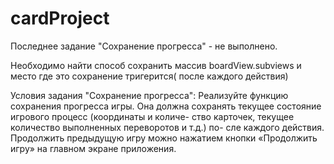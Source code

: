 # cardProject

Последнее задание "Сохранение прогресса" - не выполнено. 

Необходимо найти способ сохранить массив boardView.subviews и место где это сохранение тригерится( после каждого действия)






Условия задания "Сохранение прогресса":
Реализуйте функцию сохранения прогресса игры. Она должна сохранять текущее состояние игрового процесс (координаты и количе-
ство карточек, текущее количество выполненных переворотов и т.д.) по- сле каждого действия. Продолжить предыдущую игру можно нажатием кнопки «Продолжить игру» на главном экране приложения.


